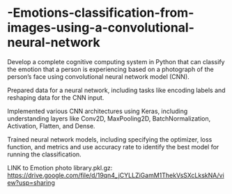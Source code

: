 # -Emotions-classification-from-images-using-a-convolutional-neural-network
Develop a complete cognitive computing system in Python that can classify the emotion that a person is experiencing based on a photograph of the person’s face using convolutional neural network model (CNN).

Prepared data for a neural network, including tasks like encoding labels and reshaping data for the CNN input.

Implemented various CNN architectures using Keras, including understanding layers like Conv2D, MaxPooling2D, BatchNormalization, Activation, Flatten, and Dense.

Trained neural network models, including specifying the optimizer, loss function, and metrics and use accuracy rate to identify the best model for running the classification.

LINK to Emotion photo library.pkl.gz: https://drive.google.com/file/d/19qn4_jCYLLZiGamM1ThekVsSXcLkskNA/view?usp=sharing
